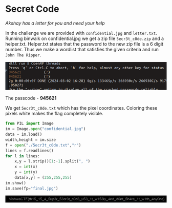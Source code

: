 # Secret Code

*Akshay has a letter for you and need your help*

In the challenge we are provided with `confidential.jpg` and `letter.txt`.
Running binwalk on confidential.jpg we get a zip file `5ecr3t_c0de.zip` and a helper.txt.
Helper.txt states that the password to the new zip file is a 6 digit number.
Thus we make a wordlist that satisfies the given criteria and run `John The Ripper`.

![jtr](./assets/jtr.png)

The passcode - **945621**

We get `5ecr3t_c0de.txt` which has the pixel coordinates. Coloring these pixels white makes the flag completely visible.

```py
from PIL import Image
im = Image.open("confidential.jpg")
data = im.load()
width,height = im.size
f = open("./5ecr3t_c0de.txt","r")
lines = f.readlines()
for l in lines:
    x,y = l.strip()[1:-1].split(", ")
    x = int(x)
    y = int(y)
    data[x,y] = (255,255,255)
im.show()
im.save(fp="final.jpg")
```

![secret.png](./assets/secret.png)

